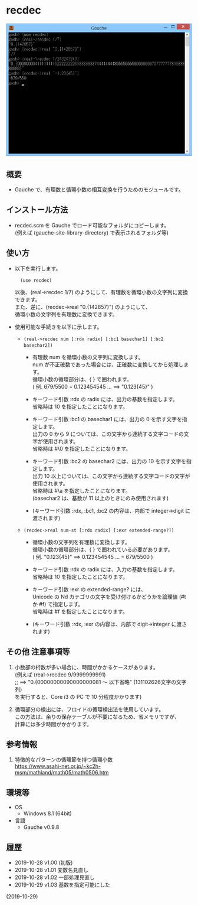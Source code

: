 # recdec

![image](image.png)

## 概要
- Gauche で、有理数と循環小数の相互変換を行うためのモジュールです。


## インストール方法
- recdec.scm を Gauche でロード可能なフォルダにコピーします。  
  (例えば (gauche-site-library-directory) で表示されるフォルダ等)


## 使い方
- 以下を実行します。
  ```
    (use recdec)
  ```
  以後、(real->recdec 1/7) のようにして、有理数を循環小数の文字列に変換できます。  
  また、逆に、(recdec->real "0.{142857}") のようにして、  
  循環小数の文字列を有理数に変換できます。

- 使用可能な手続きを以下に示します。
  - `(real->recdec num [:rdx radix] [:bc1 basechar1] [:bc2 basechar2])`  
    - 有理数 num を循環小数の文字列に変換します。  
      num が不正確数であった場合には、正確数に変換してから処理します。  
      循環小数の循環部分は、{ } で囲われます。  
      ( 例. 679/5500 = 0.123454545 ... ==> "0.123{45}" )

    - キーワード引数 :rdx の radix には、出力の基数を指定します。  
      省略時は 10 を指定したことになります。

    - キーワード引数 :bc1 の basechar1 には、出力の 0 を示す文字を指定します。  
      出力の 0 から 9 については、この文字から連続する文字コードの文字が使用されます。  
      省略時は #\0 を指定したことになります。

    - キーワード引数 :bc2 の basechar2 には、出力の 10 を示す文字を指定します。  
      出力 10 以上については、この文字から連続する文字コードの文字が使用されます。  
      省略時は #\a を指定したことになります。  
      (basechar2 は、基数が 11 以上のときにのみ使用されます)

    - (キーワード引数 :rdx, :bc1, :bc2 の内容は、内部で integer->digit に渡されます)

  - `(recdec->real num-st [:rdx radix] [:exr extended-range?])`  
    - 循環小数の文字列を有理数に変換します。  
      循環小数の循環部分は、{ } で囲われている必要があります。  
      ( 例. "0.123{45}" ==> 0.123454545 ... = 679/5500 )

    - キーワード引数 :rdx の radix には、入力の基数を指定します。  
      省略時は 10 を指定したことになります。

    - キーワード引数 :exr の extended-range? には、  
      Unicode の Nd カテゴリの文字を受け付けるかどうかを論理値 (#t か #f) で指定します。  
      省略時は #f を指定したことになります。

    - (キーワード引数 :rdx, :exr の内容は、内部で digit->integer に渡されます)


## その他 注意事項等
1. 小数部の桁数が多い場合に、時間がかかるケースがあります。  
   (例えば (real->recdec 9/9999999991)  
   ;; ==> "0.{00000000090000000081 ～ 以下省略" (131102626文字の文字列)  
   を実行すると、Core i3 の PC で 10 分程度かかります)

2. 循環部分の検出には、フロイドの循環検出法を使用しています。  
   この方法は、余りの保存テーブルが不要になるため、省メモリですが、  
   計算には多少時間がかかります。


## 参考情報
1. 特徴的なパターンの循環節を持つ循環小数  
   https://www.asahi-net.or.jp/~kc2h-msm/mathland/math05/math0506.htm


## 環境等
- OS
  - Windows 8.1 (64bit)
- 言語
  - Gauche v0.9.8

## 履歴
- 2019-10-28 v1.00 (初版)
- 2019-10-28 v1.01 変数名見直し
- 2019-10-28 v1.02 一部処理見直し
- 2019-10-29 v1.03 基数を指定可能にした


(2019-10-29)
